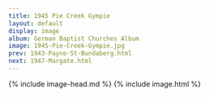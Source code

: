 ```yaml
---
title: 1945 Pie Creek Gympie
layout: default
display: image
album: German Baptist Churches Album
image: 1945-Pie-Creek-Gympie.jpg
prev: 1943-Payne-St-Bundaberg.html
next: 1947-Margate.html
---
```

{% include image-head.md %}
{% include image.html %}
